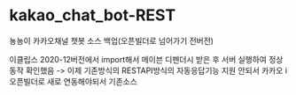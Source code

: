 # kakao_chat_bot-REST
뇽뇽이 카카오채널 챗봇 소스 백업(오픈빌더로 넘어가기 전버전)

이클립스 2020-12버전에서 import해서 메이븐 디펜더시 받은 후 서버 실행하여 정상동작 확인했음
-> 이제 기존방식의 RESTAPI방식의 자동응답기능 지원 안되서 카카오 i 오픈빌더로 새로 연동해야되서 기존소스 
